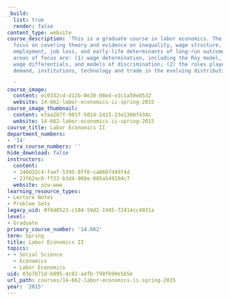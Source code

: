 ```yaml
---
_build:
  list: true
  render: false
content_type: website
course_description: 'This is a graduate course in labor economics. The course will
  focus on covering theory and evidence on inequality, wage structure, skill demands,
  employment, job loss, and early-life determinants of long-run outcomes. Particular
  areas of focus are: (1) wage determination, including the Roy model, equalizing
  wage differentials, and models of discrimination; (2) the roles played by supply,
  demand, institutions, technology and trade in the evolving distribution of income.

  '
course_image:
  content: ec0332cd-d12b-0e38-08ed-e3c1a59e0532
  website: 14-662-labor-economics-ii-spring-2015
course_image_thumbnail:
  content: e7aa207f-991f-5014-2415-23e1360f434c
  website: 14-662-labor-economics-ii-spring-2015
course_title: Labor Economics II
department_numbers:
- '14'
extra_course_numbers: ''
hide_download: false
instructors:
  content:
  - 140d32c4-faef-5395-8ff6-ca8607d49f4d
  - 23f62ec6-ff23-b3d4-988e-885a549104c7
  website: ocw-www
learning_resource_types:
- Lecture Notes
- Problem Sets
legacy_uid: 0f040523-c184-59d2-1945-72414cc4931a
level:
- Graduate
primary_course_number: '14.662'
term: Spring
title: Labor Economics II
topics:
- - Social Science
  - Economics
  - Labor Economics
uid: 03e7b71d-b095-4c02-a4fb-f98fb99e5b5e
url_path: courses/14-662-labor-economics-ii-spring-2015
year: '2015'
---
```


